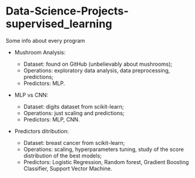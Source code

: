 # Data-Science-Projects-supervised_learning
Some info about every program

- Mushroom Analysis:
    - Dataset: found on GitHub (unbelievably about mushrooms);
    - Operations: exploratory data analysis, data preprocessing, predictions;
    - Predictors: MLP.

- MLP vs CNN:
    - Dataset: digits dataset from scikit-learn;
    - Operations: just scaling and predictions;
    - Predictors: MLP, CNN.

- Predictors ditribution:
    - Dataset: breast cancer from scikit-learn;
    - Operations: scaling, hyperparameters tuning, study of the score distribution of the best models;
    - Predictors: Logistic Regression, Random forest, Gradient Boosting Classifier, Support Vector Machine.
